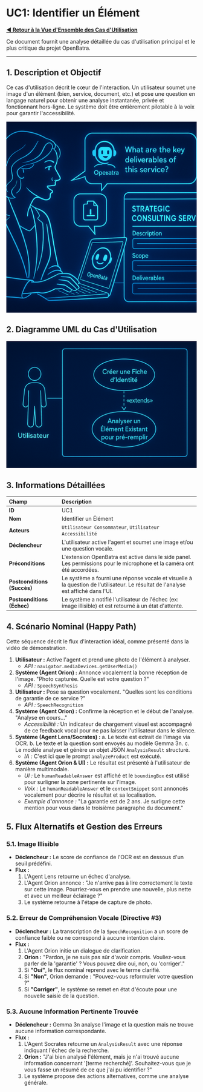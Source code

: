 # UC1: Identifier un Élément

**[◀ Retour à la Vue d'Ensemble des Cas d'Utilisation](../USE_CASES.md)**

Ce document fournit une analyse détaillée du cas d'utilisation principal et le plus critique du projet OpenBatra.

---

## 1. Description et Objectif

Ce cas d'utilisation décrit le cœur de l'interaction. Un utilisateur soumet une image d'un élément (bien, service, document, etc.) et pose une question en langage naturel pour obtenir une analyse instantanée, privée et fonctionnant hors-ligne. Le système doit être entièrement pilotable à la voix pour garantir l'accessibilité.

<p align="center">
  <img src="../../assets/uc1-detail-banner.png" alt="generate image: a detailed illustration of the 'Analyze Element' use case. A user's hand holds a phone pointed at a bottle of medicine. On the phone screen, the OpenBatra side panel is open, showing a conversation with an AI. The AI has highlighted the 'Dosage' section on the bottle's label and is providing a clear, concise summary. The style is 'Blue-Glow Infographic': futuristic, clean, professional and clear. --ar 16:9">
</p>

## 2. Diagramme UML du Cas d'Utilisation

<p align="center">
  <img src="../../assets/uc1-diagram.png" alt="generate image: a clean and professional UML Use Case diagram for 'Identifier un Élément'. It shows two actors, 'Utilisateur Consommateur' and 'Utilisateur Accessibilité', connected to a central use case. This use case <<includes>> sub-tasks like 'Capturer une image', 'Poser une question vocale', 'Analyser (OCR + IA)', and 'Répondre vocalement'. The style is 'Blue-Glow Infographic'. --ar 16:9">
</p>

## 3. Informations Détaillées

| Champ | Description |
| :--- | :--- |
| **ID** | UC1 |
| **Nom** | Identifier un Élément |
| **Acteurs** | `Utilisateur Consommateur`, `Utilisateur Accessibilité` |
| **Déclencheur** | L'utilisateur active l'agent et soumet une image et/ou une question vocale. |
| **Préconditions** | L'extension OpenBatra est active dans le side panel. Les permissions pour le microphone et la caméra ont été accordées. |
| **Postconditions (Succès)** | Le système a fourni une réponse vocale et visuelle à la question de l'utilisateur. Le résultat de l'analyse est affiché dans l'UI. |
| **Postconditions (Échec)** | Le système a notifié l'utilisateur de l'échec (ex: image illisible) et est retourné à un état d'attente. |

## 4. Scénario Nominal (Happy Path)

Cette séquence décrit le flux d'interaction idéal, comme présenté dans la vidéo de démonstration.

1.  **Utilisateur :** Active l'agent et prend une photo de l'élément à analyser.
    - *API :* `navigator.mediaDevices.getUserMedia()`
2.  **Système (Agent Orion) :** Annonce vocalement la bonne réception de l'image. "Photo capturée. Quelle est votre question ?"
    - *API :* `SpeechSynthesis`
3.  **Utilisateur :** Pose sa question vocalement. "Quelles sont les conditions de garantie de ce service ?"
    - *API :* `SpeechRecognition`
4.  **Système (Agent Orion) :** Confirme la réception et le début de l'analyse. "Analyse en cours..."
    - *Accessibilité :* Un indicateur de chargement visuel est accompagné de ce feedback vocal pour ne pas laisser l'utilisateur dans le silence.
5.  **Système (Agent Lens/Socrates) :**
    a. Le texte est extrait de l'image via OCR.
    b. Le texte et la question sont envoyés au modèle Gemma 3n.
    c. Le modèle analyse et génère un objet JSON `AnalysisResult` structuré.
    - *IA :* C'est ici que le prompt `analyzeProduct` est exécuté.
6.  **Système (Agent Orion & UI) :** Le résultat est présenté à l'utilisateur de manière multimodale.
    - *UI :* Le `humanReadableAnswer` est affiché et le `boundingBox` est utilisé pour surligner la zone pertinente sur l'image.
    - *Voix :* Le `humanReadableAnswer` et le `contextSnippet` sont annoncés vocalement pour décrire le résultat et sa localisation.
    - *Exemple d'annonce :* "La garantie est de 2 ans. Je surligne cette mention pour vous dans le troisième paragraphe du document."

## 5. Flux Alternatifs et Gestion des Erreurs

### 5.1. Image Illisible

- **Déclencheur :** Le score de confiance de l'OCR est en dessous d'un seuil prédéfini.
- **Flux :**
    1. L'Agent Lens retourne un échec d'analyse.
    2. L'Agent Orion annonce : "Je n'arrive pas à lire correctement le texte sur cette image. Pourriez-vous en prendre une nouvelle, plus nette et avec un meilleur éclairage ?"
    3. Le système retourne à l'étape de capture de photo.

### 5.2. Erreur de Compréhension Vocale (Directive #3)

- **Déclencheur :** La transcription de la `SpeechRecognition` a un score de confiance faible ou ne correspond à aucune intention claire.
- **Flux :**
    1. L'Agent Orion initie un dialogue de clarification.
    2. **Orion :** "Pardon, je ne suis pas sûr d'avoir compris. Vouliez-vous parler de la 'garantie' ? Vous pouvez dire oui, non, ou 'corriger'."
    3. Si **"Oui"**, le flux nominal reprend avec le terme clarifié.
    4. Si **"Non"**, Orion demande : "Pouvez-vous reformuler votre question ?"
    5. Si **"Corriger"**, le système se remet en état d'écoute pour une nouvelle saisie de la question.

### 5.3. Aucune Information Pertinente Trouvée

- **Déclencheur :** Gemma 3n analyse l'image et la question mais ne trouve aucune information correspondante.
- **Flux :**
    1. L'Agent Socrates retourne un `AnalysisResult` avec une réponse indiquant l'échec de la recherche.
    2. **Orion :** "J'ai bien analysé l'élément, mais je n'ai trouvé aucune information concernant '[terme recherché]'. Souhaitez-vous que je vous fasse un résumé de ce que j'ai pu identifier ?"
    3. Le système propose des actions alternatives, comme une analyse générale.
